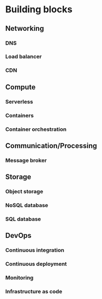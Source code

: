# Building blocks

## Networking

### DNS

### Load balancer

### CDN

## Compute

### Serverless

### Containers

### Container orchestration

## Communication/Processing

### Message broker

## Storage

### Object storage

### NoSQL database

### SQL database

## DevOps

### Continuous integration

### Continuous deployment

### Monitoring

### Infrastructure as code
